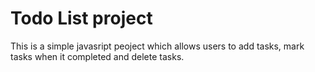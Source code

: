 # Todo List project

This is a simple javasript peoject which allows users to add tasks, mark tasks when it completed and delete tasks.
